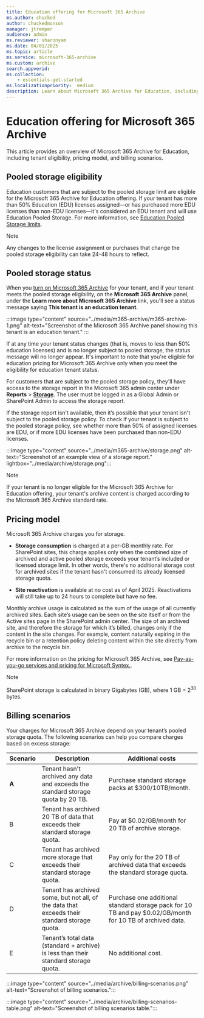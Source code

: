 ```yaml
---
title: Education offering for Microsoft 365 Archive
ms.author: chucked
author: chuckedmonson
manager: jtremper
audience: admin
ms.reviewer: sharonyam
ms.date: 04/01/2025
ms.topic: article
ms.service: microsoft-365-archive
ms.custom: archive
search.appverid:
ms.collection:
    - essentials-get-started
ms.localizationpriority:  medium
description: Learn about Microsoft 365 Archive for Education, including tenant eligibility, pricing model, and billing scenarios. 
---
```


# Education offering for Microsoft 365 Archive

This article provides an overview of Microsoft 365 Archive for Education, including tenant eligibility, pricing model, and billing scenarios.

## Pooled storage eligibility

Education customers that are subject to the pooled storage limit are eligible for the Microsoft 365 Archive for Education offering. If your tenant has more than 50% Education (EDU) licenses assigned—or has purchased more EDU licenses than non-EDU licenses—it's considered an EDU tenant and will use Education Pooled Storage. For more information, see [Education Pooled Storage limits](/office365/servicedescriptions/office-365-platform-service-description/office-365-education#education-pooled-storage-limits).

> [!NOTE]
> Any changes to the license assignment or purchases that change the pooled storage eligibility can take 24-48 hours to reflect.

## Pooled storage status

When you [turn on Microsoft 365 Archive](archive-setup.md#set-up-microsoft-365-archive-1) for your tenant, and if your tenant meets the pooled storage eligibility, on the **Microsoft 365 Archive** panel, under the **Learn more about Microsoft 365 Archive** link, you'll see a status message saying **This tenant is an education tenant**.

:::image type="content" source="../media/m365-archive/m365-archive-1.png" alt-text="Screenshot of the Microsoft 365 Archive panel showing this tenant is an education tenant." :::

If at any time your tenant status changes (that is, moves to less than 50% education licenses) and is no longer subject to pooled storage, the status message will no longer appear. It's important to note that you're eligible for education pricing for Microsoft 365 Archive only when you meet the eligibility for education tenant status.

For customers that are subject to the pooled storage policy, they'll have access to the storage report in the Microsoft 365 admin center under **Reports** > **[Storage](https://admin.microsoft.com/Adminportal/Home#/storagemanagement)**. The user must be logged in as a Global Admin or SharePoint Admin to access the storage report.

If the storage report isn't available, then it’s possible that your tenant isn't subject to the pooled storage policy. To check if your tenant is subject to the pooled storage policy, see whether more than 50% of assigned licenses are EDU, or if more EDU licenses have been purchased than non-EDU licenses.

:::image type="content" source="../media/m365-archive/storage.png" alt-text="Screenshot of an example view of a storage report." lightbox="../media/archive/storage.png":::

> [!NOTE]
> If your tenant is no longer eligible for the Microsoft 365 Archive for Education offering, your tenant's archive content is charged according to the Microsoft 365 Archive standard rate.

## Pricing model

Microsoft 365 Archive charges you for storage.

- **Storage consumption** is charged at a per-GB monthly rate. For SharePoint sites, this charge applies only when the combined size of archived and active pooled storage exceeds your tenant’s included or licensed storage limit. In other words, there's no additional storage cost for archived sites if the tenant hasn't consumed its already licensed storage quota.

- **Site reactivation** is available at no cost as of April 2025.  Reactivations will still take up to 24 hours to complete but have no fee.

Monthly archive usage is calculated as the sum of the usage of all currently archived sites. Each site’s usage can be seen on the site itself or from the Active sites page in the SharePoint admin center. The size of an archived site, and therefore the storage for which it’s billed, changes only if the content in the site changes. For example, content naturally expiring in the recycle bin or a retention policy deleting content within the site directly from archive to the recycle bin.

For more information on the pricing for Microsoft 365 Archive, see [Pay-as-you-go services and pricing for Microsoft Syntex.](../syntex/syntex-pay-as-you-go-services.md).

> [!NOTE]
> SharePoint storage is calculated in binary Gigabytes (GB), where 1 GB = 2<sup>30</sup> bytes.

## Billing scenarios

Your charges for Microsoft 365 Archive depend on your tenant’s pooled storage quota. The following scenarios can help you compare charges based on excess storage:


|Scenario  |Description  |Additional costs  |
|---------|---------|---------|
|**A**   | Tenant hasn't archived any data and exceeds the standard storage quota by 20 TB.        | Purchase standard storage packs at $300/10TB/month.         |
|B    |  Tenant has archived 20 TB of data that exceeds their standard storage quota.       | Pay at $0.02/GB/month for 20 TB of archive storage.        |
|C     |Tenant has archived more storage that exceeds their standard storage quota.         |Pay only for the 20 TB of archived data that exceeds the standard storage quota.         |
|D     | Tenant has archived some, but not all, of the data that exceeds their standard storage quota.        | Purchase one additional standard storage pack for 10 TB and pay $0.02/GB/month for 10 TB of archived data.        |
|E     |Tenant’s total data (standard + archive) is less than their standard storage quota.         |  No additional cost.       |

:::image type="content" source="../media/archive/billing-scenarios.png" alt-text="Screenshot of billing scenarios.":::

:::image type="content" source="../media/archive/billing-scenarios-table.png" alt-text="Screenshot of billing scenarios table.":::